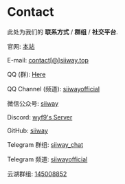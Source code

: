 # Contact

此处为我们的 **联系方式** / **群组** / **社交平台**.

官网: [本站](/)

E-mail: [contact[@]siiway.top](https://siiway.top/t/mail)

QQ (群): [Here](https://siiway.top/t/qq)

QQ Channel (频道): [siiwayofficial](https://siiway.top/t/pd)

微信公众号: [siiway](https://siiway.top/t/wx)

Discord: [wyf9's Server](https://siiway.top/t/dc)

GitHub: [siiway](https://siiway.top/t/gh)

Telegram 群组: [siiway_chat](https://siiway.top/t/tg)

Telegram 频道: [siiwayofficial](https://siiway.top/t/tgc)

云湖群组: [145008852](https://siiway.top/t/yh)
